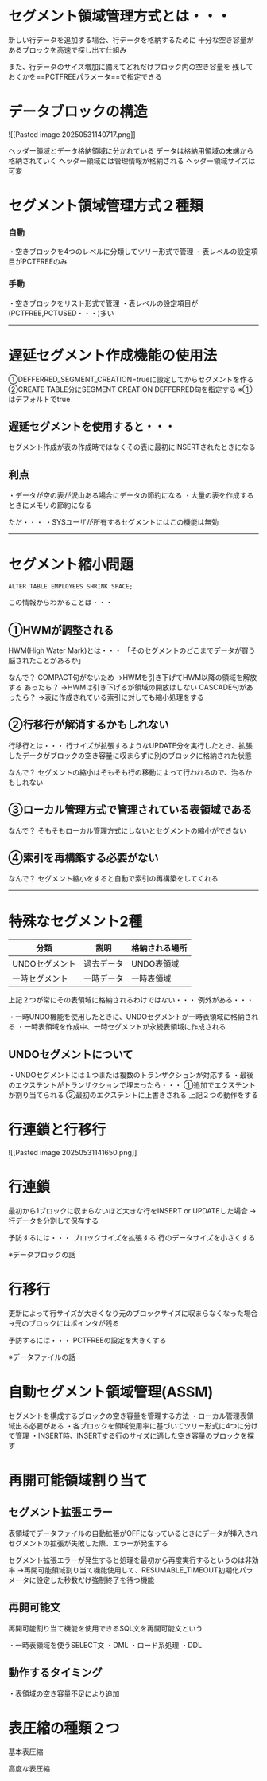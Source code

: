 # セグメント領域管理方式とは・・・

新しい行データを追加する場合、行データを格納するために
十分な空き容量があるブロックを高速で探し出す仕組み

また、行データのサイズ増加に備えてどれだけブロック内の空き容量を
残しておくかを==PCTFREEパラメータ==で指定できる

# データブロックの構造

![[Pasted image 20250531140717.png]]

ヘッダー領域とデータ格納領域に分かれている
データは格納用領域の末端から格納されていく
ヘッダー領域には管理情報が格納される
ヘッダー領域サイズは可変

# セグメント領域管理方式２種類

### 自動
・空きブロックを4つのレベルに分類してツリー形式で管理
・表レベルの設定項目がPCTFREEのみ
### 手動
・空きブロックをリスト形式で管理
・表レベルの設定項目が(PCTFREE,PCTUSED・・・)多い

---
# 遅延セグメント作成機能の使用法

①DEFFERRED_SEGMENT_CREATION=trueに設定してからセグメントを作る
②CREATE TABLE分にSEGMENT CREATION DEFFERRED句を指定する
※①はデフォルトでtrue

## 遅延セグメントを使用すると・・・
セグメント作成が表の作成時ではなくその表に最初にINSERTされたときになる
## 利点
・データが空の表が沢山ある場合にデータの節約になる
・大量の表を作成するときにメモリの節約になる

ただ・・・
・SYSユーザが所有するセグメントにはこの機能は無効

---
# セグメント縮小問題

`ALTER TABLE EMPLOYEES SHRINK SPACE;`

この情報からわかることは・・・

## ①HWMが調整される

HWM(High Water Mark)とは・・・
「そのセグメントのどこまでデータが買う脳されたことがあるか」

なんで？
COMPACT句がないため
→HWMを引き下げてHWM以降の領域を解放する
あったら？
→HWMは引き下げるが領域の開放はしない
CASCADE句があったら？
→表に作成されている索引に対しても縮小処理をする

## ②行移行が解消するかもしれない

行移行とは・・・
行サイズが拡張するようなUPDATE分を実行したとき、拡張したデータがブロックの空き容量に収まらずに別のブロックに格納された状態

なんで？
セグメントの縮小はそもそも行の移動によって行われるので、治るかもしれない

## ③ローカル管理方式で管理されている表領域である
なんで？
そもそもローカル管理方式にしないとセグメントの縮小ができない

## ④索引を再構築する必要がない
なんで？
セグメント縮小をすると自動で索引の再構築をしてくれる

---
# 特殊なセグメント2種

| 分類        | 説明    | 格納される場所 |
| --------- | ----- | ------- |
| UNDOセグメント | 過去データ | UNDO表領域 |
| 一時セグメント   | 一時データ | 一時表領域   |

上記２つが常にその表領域に格納されるわけではない・・・
例外がある・・・

・一時UNDO機能を使用したときに、UNDOセグメントが一時表領域に格納される
・一時表領域を作成中、一時セグメントが永続表領域に作成される

## UNDOセグメントについて

・UNDOセグメントには１つまたは複数のトランザクションが対応する
・最後のエクステントがトランザクションで埋まったら・・・
①追加でエクステントが割り当てられる
②最初のエクステントに上書きされる
上記２つの動作をする
# 行連鎖と行移行
![[Pasted image 20250531141650.png]]
# 行連鎖

最初から1ブロックに収まらないほど大きな行をINSERT or UPDATEした場合
→行データを分割して保存する

予防するには・・・
ブロックサイズを拡張する
行のデータサイズを小さくする

※データブロックの話
# 行移行

更新によって行サイズが大きくなり元のブロックサイズに収まらなくなった場合
→元のブロックにはポインタが残る

予防するには・・・
PCTFREEの設定を大きくする

※データファイルの話
# 自動セグメント領域管理(ASSM)

セグメントを構成するブロックの空き容量を管理する方法
・ローカル管理表領域出る必要がある
・各ブロックを領域使用率に基づいてツリー形式に4つに分けて管理
・INSERT時、INSERTする行のサイズに適した空き容量のブロックを探す

# 再開可能領域割り当て
## セグメント拡張エラー
表領域でデータファイルの自動拡張がOFFになっているときにデータが挿入されセグメントの拡張が失敗した際、エラーが発生する

セグメント拡張エラーが発生すると処理を最初から再度実行するというのは非効率
→再開可能領域割り当て機能使用して、RESUMABLE_TIMEOUT初期化パラメータに設定した秒数だけ強制終了を待つ機能
## 再開可能文

再開可能割り当て機能を使用できるSQL文を再開可能文という

・一時表領域を使うSELECT文
・DML
・ロード系処理
・DDL
## 動作するタイミング

・表領域の空き容量不足により追加



# 表圧縮の種類２つ

基本表圧縮

高度な表圧縮